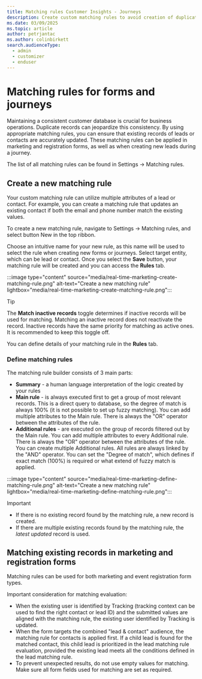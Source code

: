 ```yaml
---
title: Matching rules Customer Insights - Journeys
description: Create custom matching rules to avoid creation of duplicate records in forms and journeys
ms.date: 03/09/2025
ms.topic: article
author: petrjantac
ms.author: colinbirkett
search.audienceType: 
  - admin
  - customizer
  - enduser
---
```


# Matching rules for forms and journeys

Maintaining a consistent customer database is crucial for business operations. Duplicate records can jeopardize this consistency. By using appropriate matching rules, you can ensure that existing records of leads or contacts are accurately updated. These matching rules can be applied in marketing and registration forms, as well as when creating new leads during a journey.

The list of all matching rules can be found in Settings -> Matching rules.

## Create a new matching rule

Your custom matching rule can utilize multiple attributes of a lead or contact. For example, you can create a matching rule that updates an existing contact if both the email and phone number match the existing values.

To create a new matching rule, navigate to Settings -> Matching rules, and select button New in the top ribbon.

Choose an intuitive name for your new rule, as this name will be used to select the rule when creating new forms or journeys. Select target entity, which can be lead or contact. Once you select the **Save** button, your matching rule will be created and you can access the **Rules** tab.

:::image type="content" source="media/real-time-marketing-create-matching-rule.png" alt-text="Create a new matching rule" lightbox="media/real-time-marketing-create-matching-rule.png":::

 > [!TIP]
 > The **Match inactive records** toggle determines if inactive records will be used for matching. Matching an inactive record does not reactivate the record. Inactive records have the same priority for matching as active ones. It is recommended to keep this toggle off.

You can define details of your matching rule in the **Rules** tab.

### Define matching rules

The matching rule builder consists of 3 main parts:

- **Summary** - a human language interpretation of the logic created by your rules
- **Main rule** - is always executed first to get a group of most relevant records. This is a direct query to database, so the degree of match is always 100% (it is not possible to set up fuzzy matching). You can add multiple attributes to the Main rule. There is always the "OR" operator between the attributes of the rule.
- **Additional rules** - are executed on the group of records filtered out by the Main rule. You can add multiple attributes to every Additional rule. There is always the "OR" operator between the attributes of the rule. You can create multiple Additional rules. All rules are always linked by the "AND" operator. You can set the "Degree of match", which defines if exact match (100%) is required or what extend of fuzzy match is applied.

:::image type="content" source="media/real-time-marketing-define-matching-rule.png" alt-text="Create a new matching rule" lightbox="media/real-time-marketing-define-matching-rule.png":::

> [!IMPORTANT]
>
> - If there is no existing record found by the matching rule, a new record is created.
> - If there are multiple existing records found by the matching rule, the *latest updated* record is used.

## Matching existing records in marketing and registration forms

Matching rules can be used for both marketing and event registration form types.

Important consideration for matching evaluation:

- When the existing user is identified by Tracking (tracking context can be used to find the right contact or lead ID) and the submitted values are aligned with the matching rule, the existing user identified by Tracking is updated.
- When the form targets the combined "lead & contact" audience, the matching rule for contacts is applied first. If a child lead is found for the matched contact, this child lead is prioritized in the lead matching rule evaluation, provided the existing lead meets all the conditions defined in the lead matching rule.
- To prevent unexpected results, do not use empty values for matching. Make sure all form fields used for matching are set as required.
